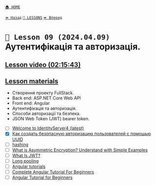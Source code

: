 [`🏠 HOME`](../../../README.md)  

[`⏪ Назад`](../08/README.md)  [`📗 LESSONS`](../../README.md)  [`⏩ Вперед`](../../10/10/README.md)

# `📗 Lesson 09 (2024.04.09)` Аутентифікація та авторизація.  

## [Lesson video (02:15:43)](https://youtu.be/l_qpc5wbZVY)

## [Lesson materials](https://lms.ithillel.ua/groups/65a65fe34c3a2d3372eef8ea/lessons/65a65fe44c3a2d3372eef973)  

- Створення проекту FullStack.  
- Back end: ASP.NET Core Web API  
- Front end: Angular  
- Аутентифікація та авторизація.  
- Способи авторизації та безпека.  
- JSON Web Token (JWT) bearer token.  

- [ ] [Welcome to IdentityServer4 (latest)](https://identityserver4.readthedocs.io/en/latest/)  
- [x] [Как создать безопасную авторизацию пользователей с помощью UUID](https://dou.ua/forums/topic/34491/)  
- [ ] [hashing](https://www.techtarget.com/searchdatamanagement/definition/hashing)  
- [ ] [What is Asymmetric Encryption? Understand with Simple Examples](https://cheapsslsecurity.com/blog/what-is-asymmetric-encryption-understand-with-simple-examples/)  
- [ ] [What Is JWT?](https://www.akana.com/blog/what-is-jwt)  
- [ ] [Long pooling](https://medium.com/system-design-blog/long-polling-vs-websockets-vs-server-sent-events-c43ba96df7c1)  
- [ ] [Angular tutorials](https://angular.io/tutorial)  
- [ ] [Complete Angular Tutorial For Beginners](https://www.tektutorialshub.com/angular-tutorial/)  
- [ ] [Angular Tutorial for Beginners](https://ng-girls.gitbook.io/todo-list-tutorial/v/stackblitz/)  